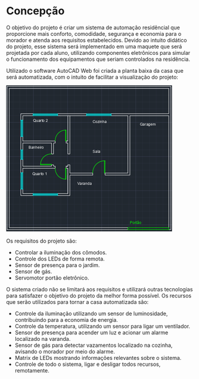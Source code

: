 # Concepção
O objetivo do projeto é criar um sistema de automação residêncial que proporcione mais conforto, comodidade, segurança e economia para o morador e atenda aos requisitos estabelecidos. Devido ao intuito didático do projeto, esse sistema será implementado em uma maquete que será projetada por cada aluno, utilizando componentes eletrônicos para simular o funcionamento dos equipamentos que seriam controlados na residência.

Utilizado o software AutoCAD Web foi criada a planta baixa da casa que será automatizada, com o intuito de facilitar a visualização do projeto:


![Planta Baixa](./Imagens/plantabaixa.PNG)



Os requisitos do projeto são:
* Controlar a iluminação dos cômodos.
* Controle dos LEDs de forma remota.
* Sensor de presença para o jardim.
* Sensor de gás.
* Servomotor portão eletrônico.

O sistema criado não se limitará aos requisitos e utilizará outras tecnologias para satisfazer o objetivo do projeto da melhor forma possível. Os recursos que serão utilizados para tornar a casa automatizada são:

* Controle da iluminação utilizando um sensor de luminosidade, contribuindo para a economia de energia.
* Controle da temperatura, utilizando um sensor para ligar um ventilador.
* Sensor de presença para acender um luz e acionar um alarme localizado na varanda.
* Sensor de gás para detectar vazamentos localizado na cozinha, avisando o morador por meio do alarme.
* Matrix de LEDs mostrando informações relevantes sobre o sistema.
* Controle de todo o sistema, ligar e desligar todos recursos, remotamente.
